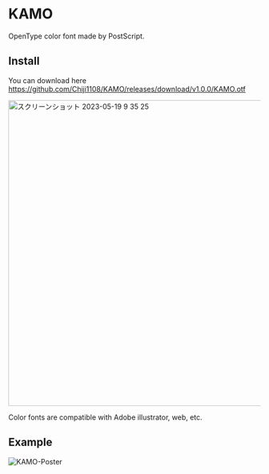 # KAMO
OpenType color font made by PostScript.

## Install
You can download here
https://github.com/Chiji1108/KAMO/releases/download/v1.0.0/KAMO.otf

<img width="612" alt="スクリーンショット 2023-05-19 9 35 25" src="https://github.com/Chiji1108/KAMO/assets/29515540/708d387c-1182-42b3-ba32-ab74d6335dae">

Color fonts are compatible with Adobe illustrator, web, etc.

## Example
![KAMO-Poster](https://github.com/Chiji1108/KAMO/assets/29515540/d373bf73-53ee-4d33-9c65-fd4daaca15a3)



